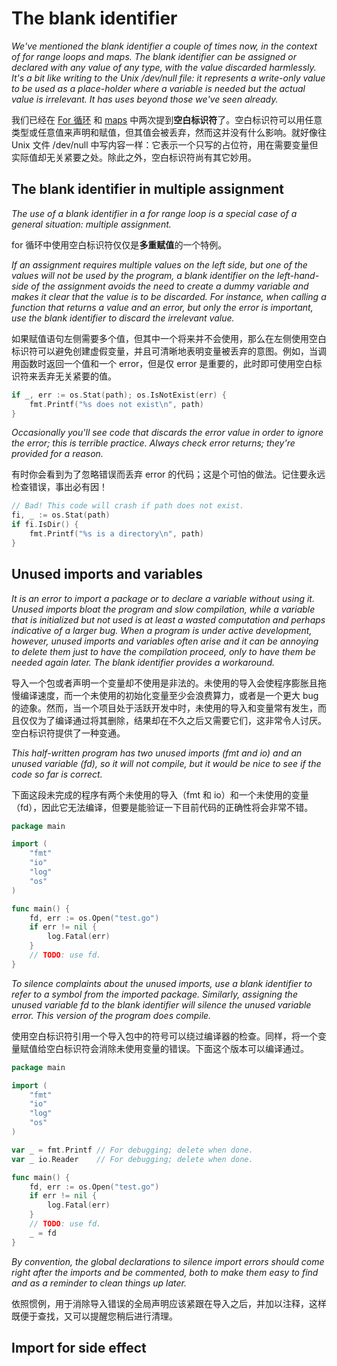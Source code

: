 # The blank identifier

*We've mentioned the blank identifier a couple of times now, in the context of for range loops and maps. The blank identifier can be assigned or declared with any value of any type, with the value discarded harmlessly. It's a bit like writing to the Unix /dev/null file: it represents a write-only value to be used as a place-holder where a variable is needed but the actual value is irrelevant. It has uses beyond those we've seen already.*

我们已经在 [For 循环](https://go.dev/doc/effective_go#for) 和 [maps](https://go.dev/doc/effective_go#maps) 中两次提到**空白标识符**了。空白标识符可以用任意类型或任意值来声明和赋值，但其值会被丢弃，然而这并没有什么影响。就好像往 Unix 文件 /dev/null 中写内容一样：它表示一个只写的占位符，用在需要变量但实际值却无关紧要之处。除此之外，空白标识符尚有其它妙用。

## The blank identifier in multiple assignment

*The use of a blank identifier in a for range loop is a special case of a general situation: multiple assignment.*

for 循环中使用空白标识符仅仅是**多重赋值**的一个特例。

*If an assignment requires multiple values on the left side, but one of the values will not be used by the program, a blank identifier on the left-hand-side of the assignment avoids the need to create a dummy variable and makes it clear that the value is to be discarded. For instance, when calling a function that returns a value and an error, but only the error is important, use the blank identifier to discard the irrelevant value.*

如果赋值语句左侧需要多个值，但其中一个将来并不会使用，那么在左侧使用空白标识符可以避免创建虚假变量，并且可清晰地表明变量被丢弃的意图。例如，当调用函数时返回一个值和一个 error，但是仅 error 是重要的，此时即可使用空白标识符来丢弃无关紧要的值。

```go
if _, err := os.Stat(path); os.IsNotExist(err) {
	fmt.Printf("%s does not exist\n", path)
}
```

*Occasionally you'll see code that discards the error value in order to ignore the error; this is terrible practice. Always check error returns; they're provided for a reason.*

有时你会看到为了忽略错误而丢弃 error 的代码；这是个可怕的做法。记住要永远检查错误，事出必有因！

```go
// Bad! This code will crash if path does not exist.
fi, _ := os.Stat(path)
if fi.IsDir() {
    fmt.Printf("%s is a directory\n", path)
}
```

## Unused imports and variables

*It is an error to import a package or to declare a variable without using it. Unused imports bloat the program and slow compilation, while a variable that is initialized but not used is at least a wasted computation and perhaps indicative of a larger bug. When a program is under active development, however, unused imports and variables often arise and it can be annoying to delete them just to have the compilation proceed, only to have them be needed again later. The blank identifier provides a workaround.*

导入一个包或者声明一个变量却不使用是非法的。未使用的导入会使程序膨胀且拖慢编译速度，而一个未使用的初始化变量至少会浪费算力，或者是一个更大 bug 的迹象。然而，当一个项目处于活跃开发中时，未使用的导入和变量常有发生，而且仅仅为了编译通过将其删除，结果却在不久之后又需要它们，这非常令人讨厌。空白标识符提供了一种变通。

*This half-written program has two unused imports (fmt and io) and an unused variable (fd), so it will not compile, but it would be nice to see if the code so far is correct.*

下面这段未完成的程序有两个未使用的导入（fmt 和 io）和一个未使用的变量（fd），因此它无法编译，但要是能验证一下目前代码的正确性将会非常不错。

```go
package main

import (
    "fmt"
    "io"
    "log"
    "os"
)

func main() {
    fd, err := os.Open("test.go")
    if err != nil {
        log.Fatal(err)
    }
    // TODO: use fd.
}
```

*To silence complaints about the unused imports, use a blank identifier to refer to a symbol from the imported package. Similarly, assigning the unused variable fd to the blank identifier will silence the unused variable error. This version of the program does compile.*

使用空白标识符引用一个导入包中的符号可以绕过编译器的检查。同样，将一个变量赋值给空白标识符会消除未使用变量的错误。下面这个版本可以编译通过。

```go
package main

import (
    "fmt"
    "io"
    "log"
    "os"
)

var _ = fmt.Printf // For debugging; delete when done.
var _ io.Reader    // For debugging; delete when done.

func main() {
    fd, err := os.Open("test.go")
    if err != nil {
        log.Fatal(err)
    }
    // TODO: use fd.
    _ = fd
}
```

*By convention, the global declarations to silence import errors should come right after the imports and be commented, both to make them easy to find and as a reminder to clean things up later.*

依照惯例，用于消除导入错误的全局声明应该紧跟在导入之后，并加以注释，这样既便于查找，又可以提醒您稍后进行清理。

## Import for side effect